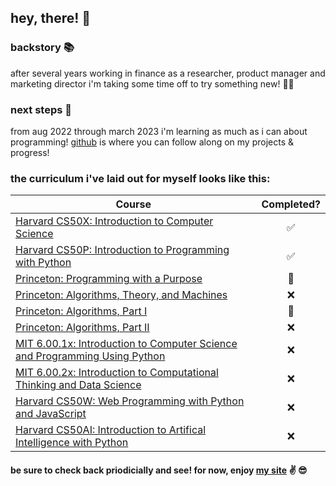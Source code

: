 ## hey, there! 👋

### backstory 📚
after several years working in finance as a researcher, product manager and marketing director i'm taking some time off to try something new! 🧑‍💻

### next steps 👣
from aug 2022 through march 2023 i'm learning as much as i can about programming! [github](https://github.com/mikeygough) is where you can follow along on my projects & progress!


### the curriculum i've laid out for myself looks like this:

| Course                                                              | Completed? |
| ------------------------------------------------------------------- | :---------:|
| [Harvard CS50X: Introduction to Computer Science](https://bit.ly/3TD8gFk) | ✅ |
| [Harvard CS50P: Introduction to Programming with Python](https://bit.ly/3VOYzpd) | ✅ |
| [Princeton: Programming with a Purpose](https://bit.ly/3GaaiJt) | 🔨 |
| [Princeton: Algorithms, Theory, and Machines](https://bit.ly/2ILpmz0) | ❌ |
| [Princeton: Algorithms, Part I](https://bit.ly/3MQBYoa) | 🔨 |
| [Princeton: Algorithms, Part II](https://bit.ly/3gr8AJ2) | ❌ |
| [MIT 6.00.1x: Introduction to Computer Science and Programming Using Python](https://bit.ly/3Uvqo4X) | ❌ |
| [MIT 6.00.2x: Introduction to Computational Thinking and Data Science ](https://bit.ly/3FVdeJQ) | ❌ |
| [Harvard CS50W: Web Programming with Python and JavaScript](https://bit.ly/2Nhjqxi) | ❌ |
| [Harvard CS50AI: Introduction to Artifical Intelligence with Python](https://bit.ly/3VRfJCw) | ❌ |

#### be sure to check back priodicially and see! for now, enjoy [my site](https://mikeygough.github.io/) :v: 😎
